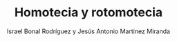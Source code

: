 ---
title: "Homotecia y rotomotecia"
year: 2020
thumbnail: "assets/img/Logo-ommgto.png"
topic: "Geometría"
file: "assets/pdf/Homotecia-y-rotomotecia.pdf"
author: "Israel Bonal Rodríguez y Jesús Antonio Martinez Miranda"
level: "Intermedio"
alttext: "Allá en la fuente, había un chorrito."
---